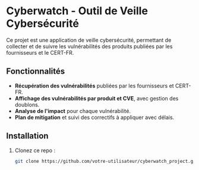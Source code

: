 # Cyberwatch - Outil de Veille Cybersécurité

Ce projet est une application de veille cybersécurité, permettant de collecter et de suivre les vulnérabilités des produits publiées par les fournisseurs et le CERT-FR.

## Fonctionnalités

- **Récupération des vulnérabilités** publiées par les fournisseurs et CERT-FR.
- **Affichage des vulnérabilités par produit et CVE**, avec gestion des doublons.
- **Analyse de l'impact** pour chaque vulnérabilité.
- **Plan de mitigation** et suivi des correctifs à appliquer avec délais.

## Installation

1. Clonez ce repo : 
   ```bash
   git clone https://github.com/votre-utilisateur/cyberwatch_project.git
